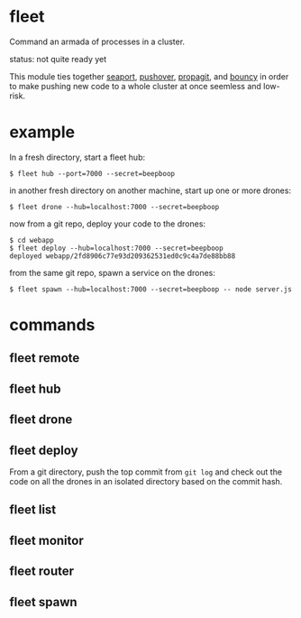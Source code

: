 fleet
=====

Command an armada of processes in a cluster.

status: not quite ready yet

This module ties together
[seaport](http://github.com/substack/seaport),
[pushover](https://github.com/substack/pushover),
[propagit](https://github.com/substack/propagit),
and
[bouncy](https://github.com/substack/bouncy)
in order to make pushing new code to a whole cluster at once
seemless and low-risk.

example
=======

In a fresh directory, start a fleet hub:

```
$ fleet hub --port=7000 --secret=beepboop
```

in another fresh directory on another machine, start up one or more drones:

```
$ fleet drone --hub=localhost:7000 --secret=beepboop
```

now from a git repo, deploy your code to the drones:

```
$ cd webapp
$ fleet deploy --hub=localhost:7000 --secret=beepboop
deployed webapp/2fd8906c77e93d209362531ed0c9c4a7de88bb88
```

from the same git repo, spawn a service on the drones:

```
$ fleet spawn --hub=localhost:7000 --secret=beepboop -- node server.js
```

commands
========

fleet remote
------------

fleet hub
---------

fleet drone
-----------

fleet deploy
------------

From a git directory, push the top commit from `git log` and check out the code
on all the drones in an isolated directory based on the commit hash.

fleet list
----------

fleet monitor
-------------

fleet router
------------

fleet spawn
-----------
